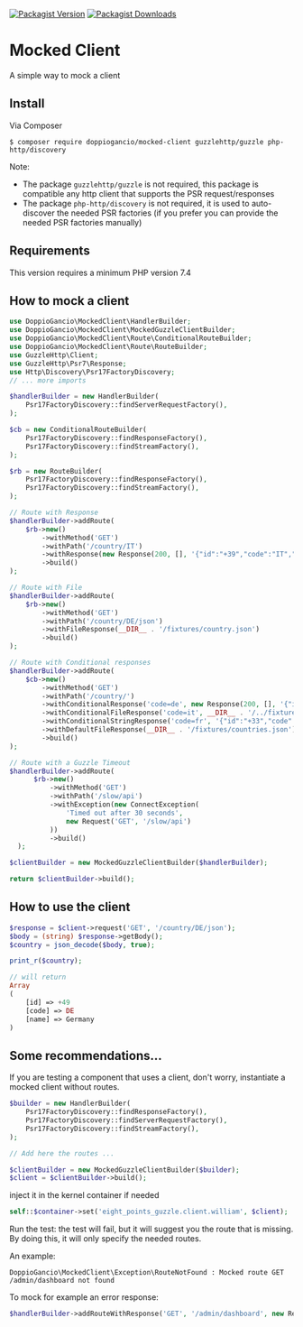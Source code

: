 [![Packagist Version](https://img.shields.io/packagist/v/doppiogancio/mocked-client)](https://packagist.org/packages/doppiogancio/mocked-client)
[![Packagist Downloads](https://img.shields.io/packagist/dm/doppiogancio/mocked-client)](https://packagist.org/packages/doppiogancio/mocked-client)

# Mocked Client
A simple way to mock a client

## Install
Via Composer

```shell
$ composer require doppiogancio/mocked-client guzzlehttp/guzzle php-http/discovery
```

Note:
- The package `guzzlehttp/guzzle` is not required, 
  this package is compatible any http client that supports the PSR request/responses  
- The package `php-http/discovery` is not required, it is used to auto-discover the needed PSR factories
  (if you prefer you can provide the needed PSR factories manually)

## Requirements
This version requires a minimum PHP version 7.4

## How to mock a client
```php
use DoppioGancio\MockedClient\HandlerBuilder;
use DoppioGancio\MockedClient\MockedGuzzleClientBuilder;
use DoppioGancio\MockedClient\Route\ConditionalRouteBuilder;
use DoppioGancio\MockedClient\Route\RouteBuilder;
use GuzzleHttp\Client;
use GuzzleHttp\Psr7\Response;
use Http\Discovery\Psr17FactoryDiscovery;
// ... more imports

$handlerBuilder = new HandlerBuilder(
    Psr17FactoryDiscovery::findServerRequestFactory(),
);

$cb = new ConditionalRouteBuilder(
    Psr17FactoryDiscovery::findResponseFactory(),
    Psr17FactoryDiscovery::findStreamFactory(),
);

$rb = new RouteBuilder(
    Psr17FactoryDiscovery::findResponseFactory(),
    Psr17FactoryDiscovery::findStreamFactory(),
);

// Route with Response
$handlerBuilder->addRoute(
    $rb->new()
        ->withMethod('GET')
        ->withPath('/country/IT')
        ->withResponse(new Response(200, [], '{"id":"+39","code":"IT","name":"Italy"}'))
        ->build()
);

// Route with File
$handlerBuilder->addRoute(
    $rb->new()
        ->withMethod('GET')
        ->withPath('/country/DE/json')
        ->withFileResponse(__DIR__ . '/fixtures/country.json')
        ->build()
);

// Route with Conditional responses
$handlerBuilder->addRoute(
    $cb->new()
        ->withMethod('GET')
        ->withPath('/country/')
        ->withConditionalResponse('code=de', new Response(200, [], '{"id":"+49","code":"DE","name":"Germany"}'))
        ->withConditionalFileResponse('code=it', __DIR__ . '/../fixtures/country_it.json')
        ->withConditionalStringResponse('code=fr', '{"id":"+33","code":"FR","name":"France"}')
        ->withDefaultFileResponse(__DIR__ . '/fixtures/countries.json')
        ->build()
);

// Route with a Guzzle Timeout
$handlerBuilder->addRoute(
      $rb->new()
          ->withMethod('GET')
          ->withPath('/slow/api')
          ->withException(new ConnectException(
              'Timed out after 30 seconds',
              new Request('GET', '/slow/api')
          ))
          ->build()
  );

$clientBuilder = new MockedGuzzleClientBuilder($handlerBuilder);

return $clientBuilder->build();
```

## How to use the client
```php
$response = $client->request('GET', '/country/DE/json');
$body = (string) $response->getBody();
$country = json_decode($body, true);

print_r($country);

// will return
Array
(
    [id] => +49
    [code] => DE
    [name] => Germany
)
```

## Some recommendations...
If you are testing a component that uses a client, don't worry, instantiate a mocked client without routes.
```php
$builder = new HandlerBuilder(
    Psr17FactoryDiscovery::findResponseFactory(),
    Psr17FactoryDiscovery::findServerRequestFactory(),
    Psr17FactoryDiscovery::findStreamFactory(),
);

// Add here the routes ...

$clientBuilder = new MockedGuzzleClientBuilder($builder);
$client = $clientBuilder->build();
```

inject it in the kernel container if needed
```php
self::$container->set('eight_points_guzzle.client.william', $client);
```

Run the test: the test will fail, but it will suggest you the route that is missing. 
By doing this, it will only specify the needed routes.

An example:
```shell
DoppioGancio\MockedClient\Exception\RouteNotFound : Mocked route GET /admin/dashboard not found
```

To mock for example an error response:
```php
$handlerBuilder->addRouteWithResponse('GET', '/admin/dashboard', new Response(401));
```
